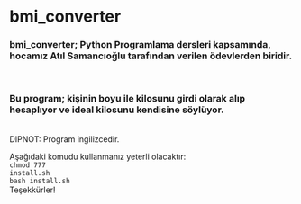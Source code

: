 <h1>bmi_converter</h1>
<h3>bmi_converter; Python Programlama dersleri kapsamında, hocamız Atıl Samancıoğlu tarafından verilen ödevlerden biridir.</h3><br/>
<h3>Bu program; kişinin boyu ile kilosunu girdi olarak alıp hesaplıyor ve ideal kilosunu kendisine söylüyor.</h3><br/>
DIPNOT: Program ingilizcedir.<br/>

Aşağıdaki komudu kullanmanız yeterli olacaktır:<br/>
<code>chmod 777 install.sh</code><br/>
<code>bash install.sh</code><br/>
Teşekkürler!
